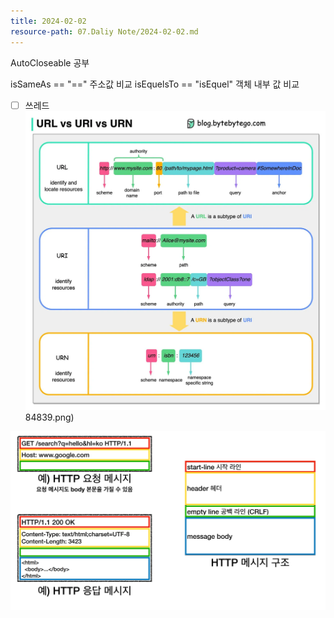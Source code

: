 ```yaml
---
title: 2024-02-02
resource-path: 07.Daliy Note/2024-02-02.md
---
```

AutoCloseable 공부

isSameAs == "\=\=" 주소값 비교
isEquelsTo == "isEquel" 객체 내부 값 비교

- [ ] 쓰레드![2024-02-02-20240203184839](../08.media/20240203184839.png)84839.png)

![2024-02-02-20240203215302](../08.media/20240203215302.png)
